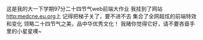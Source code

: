 这是我的大一下学期97分二十四节气web前端大作业
我挂到了网站[http:medcne.eu.org](https://medcne.eu.org/)上
记得把梯子关了，要不进不去
集合了全网超炫的前端特效和变化
领略二十四节气之美，品中华优秀文化！
我赌你觉得它好，请不要吝啬手里的小星星噢~
